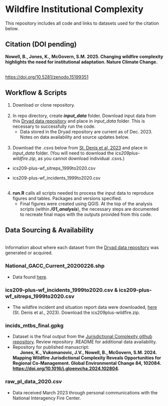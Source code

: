 # Wildfire Institutional Complexity
This repository includes all code and links to datasets used for the citation below.
## Citation (DOI pending) 

**Nowell, B., Jones, K., McGovern, S.M. 2025. Changing wildfire complexity highlights the need for institutional adaptation. Nature Climate Change.**

&nbsp;  
https://doi.org/10.5281/zenodo.15199351
 &nbsp; 

## Workflow & Scripts
 
1. Download or clone repository.
&nbsp;
&nbsp;   
&nbsp;  
3. In repo directory, create **_input_data_** folder. Download input data from this [Dryad data repository](https://doi.org/10.5061/dryad.gxd2547z8) and place in *_input_data_* folder. This is necessary to successfully run the code. 
   * Data stored in the Dryad repository are current as of Dec. 2023. Notes on data availability and source updates below. 
&nbsp;
&nbsp;   
&nbsp;
3. Download the .csvs below from [St. Denis et al, 2023](https://figshare.com/articles/dataset/All-hazards_dataset_mined_from_the_US_National_Incident_Management_System_1999-2020/19858927/3?file=38766504) and place in *_input_data_* folder. (You will need to download the *_ics209plus-wildfire.zip_*, as you cannot download individual .csvs.)

  * ics209-plus-wf_sitreps_1999to2020.csv

  * ics209-plus-wf_incidents_1999to2020.csv
&nbsp;
&nbsp;   
&nbsp;
4. **run.R** calls all scripts needed to process the input data to reproduce figures and tables. Packages and versions specified.
   * Final figures were created using QGIS. At the top of the analysis scripts (within **_/01_analysis_**), the necessary steps are documented to recreate final maps with the outputs provided from this code.
&nbsp;
&nbsp;
&nbsp;  

## Data Sourcing & Availability
&nbsp;  
Information about where each dataset from the [Dryad data repository](https://doi.org/10.5061/dryad.gxd2547z8) was generated or acquired.

### National_GACC_Current_20200226.shp
  * Data found [here](https://data-nifc.opendata.arcgis.com/datasets/614ad98bdf834c92bf92c4f0fe197903_0/explore?location=3.336959%2C0.314277%2C3.02).

### ics209-plus-wf_incidents_1999to2020.csv & ics209-plus-wf_sitreps_1999to2020.csv
  * The wildfire incident and situation report data were downloaded, [here](https://figshare.com/articles/dataset/All-hazards_dataset_mined_from_the_US_National_Incident_Management_System_1999-2020/19858927/3?file=38766504) (St. Denis et al., 2023). Download the 
    ics209plus-wildfire.zip. 

### incids_mtbs_final.gpkg
* Dataset is the final output from the [Jurisdictional Complexity github repository](https://github.com/kejones8/Jurisdictional_Complexity). Review repository .README for additional data availability.
* Repository for published manuscript: <br>
&nbsp;
&nbsp;
&nbsp;
**Jones, K., Vukomanovic, J.V., Nowell, B., McGovern, S.M. 2024. Mapping Wildfire Jurisdictional Complexity Reveals Opportunities for Regional Co-Management. Global Environmental Change 84, 102084. https://doi.org/10.1016/j.gloenvcha.2024.102804.** 

### raw_pl_data_2020.csv
  * Data received March 2023 through personal communications with the National Interagency Fire Center. 
